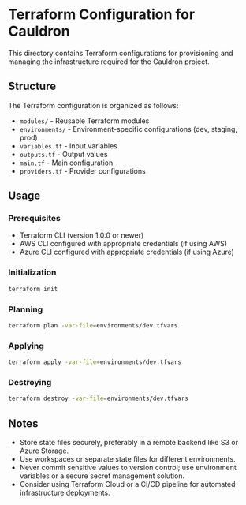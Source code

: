 # Terraform Configuration for Cauldron

This directory contains Terraform configurations for provisioning and managing the infrastructure required for the Cauldron project.

## Structure

The Terraform configuration is organized as follows:

- `modules/` - Reusable Terraform modules
- `environments/` - Environment-specific configurations (dev, staging, prod)
- `variables.tf` - Input variables
- `outputs.tf` - Output values
- `main.tf` - Main configuration
- `providers.tf` - Provider configurations

## Usage

### Prerequisites

- Terraform CLI (version 1.0.0 or newer)
- AWS CLI configured with appropriate credentials (if using AWS)
- Azure CLI configured with appropriate credentials (if using Azure)

### Initialization

```bash
terraform init
```

### Planning

```bash
terraform plan -var-file=environments/dev.tfvars
```

### Applying

```bash
terraform apply -var-file=environments/dev.tfvars
```

### Destroying

```bash
terraform destroy -var-file=environments/dev.tfvars
```

## Notes

- Store state files securely, preferably in a remote backend like S3 or Azure Storage.
- Use workspaces or separate state files for different environments.
- Never commit sensitive values to version control; use environment variables or a secure secret management solution.
- Consider using Terraform Cloud or a CI/CD pipeline for automated infrastructure deployments.